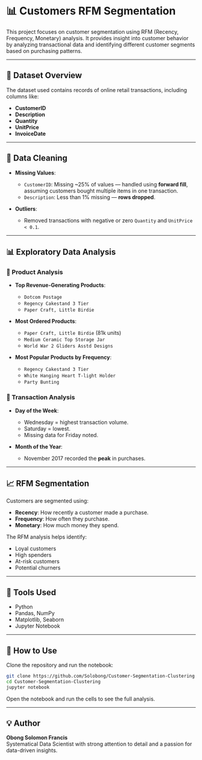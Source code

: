 
# 📊 Customers RFM Segmentation

This project focuses on customer segmentation using RFM (Recency, Frequency, Monetary) analysis. It provides insight into customer behavior by analyzing transactional data and identifying different customer segments based on purchasing patterns.

---

## 📁 Dataset Overview

The dataset used contains records of online retail transactions, including columns like:

- **CustomerID**
- **Description**
- **Quantity**
- **UnitPrice**
- **InvoiceDate**

---

## 🧼 Data Cleaning

- **Missing Values**:  
  - `CustomerID`: Missing ~25% of values — handled using **forward fill**, assuming customers bought multiple items in one transaction.
  - `Description`: Less than 1% missing — **rows dropped**.

- **Outliers**:
  - Removed transactions with negative or zero `Quantity` and `UnitPrice < 0.1`.

---

## 📊 Exploratory Data Analysis

### 🔹 Product Analysis
- **Top Revenue-Generating Products**:
  - `Dotcom Postage`
  - `Regency Cakestand 3 Tier`
  - `Paper Craft, Little Birdie`

- **Most Ordered Products**:
  - `Paper Craft, Little Birdie` (81k units)
  - `Medium Ceramic Top Storage Jar`
  - `World War 2 Gliders Asstd Designs`

- **Most Popular Products by Frequency**:
  - `Regency Cakestand 3 Tier`
  - `White Hanging Heart T-light Holder`
  - `Party Bunting`

### 🔹 Transaction Analysis
- **Day of the Week**:
  - Wednesday = highest transaction volume.
  - Saturday = lowest.
  - Missing data for Friday noted.

- **Month of the Year**:
  - November 2017 recorded the **peak** in purchases.

---

## 📈 RFM Segmentation

Customers are segmented using:
- **Recency**: How recently a customer made a purchase.
- **Frequency**: How often they purchase.
- **Monetary**: How much money they spend.

The RFM analysis helps identify:
- Loyal customers
- High spenders
- At-risk customers
- Potential churners

---

## 📌 Tools Used

- Python
- Pandas, NumPy
- Matplotlib, Seaborn
- Jupyter Notebook

---

## 📂 How to Use

Clone the repository and run the notebook:

```bash
git clone https://github.com/Solobong/Customer-Segmentation-Clustering.git
cd Customer-Segmentation-Clustering
jupyter notebook
```

Open the notebook and run the cells to see the full analysis.

---

## 💡 Author

**Obong Solomon Francis**  
Systematical Data Scientist with strong attention to detail and a passion for data-driven insights.
